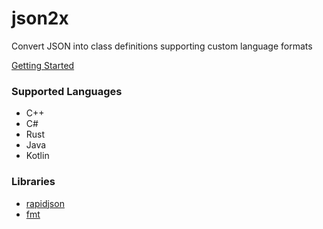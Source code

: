 # json2x
Convert JSON into class definitions supporting custom language formats

[Getting Started](https://github.com/Dannode36/json2x/wiki/)

### Supported Languages
 - C++
 - C#
 - Rust
 - Java
 - Kotlin

### Libraries
- [rapidjson](https://github.com/Tencent/rapidjson/)
- [fmt](https://github.com/fmtlib/fmt)
